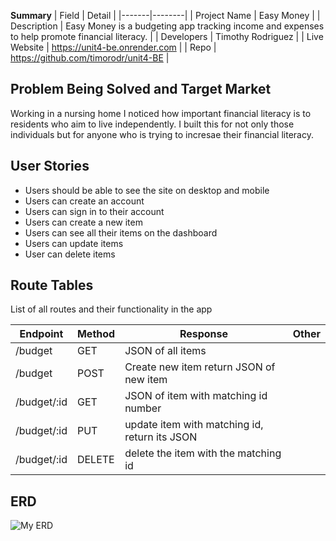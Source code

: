 **Summary**
| Field | Detail |
|-------|--------|
| Project Name | Easy Money |
| Description | Easy Money is a budgeting app tracking income and expenses to help promote financial literacy. |
| Developers | Timothy Rodriguez |
| Live Website | https://unit4-be.onrender.com |
| Repo | https://github.com/timorodr/unit4-BE |

## Problem Being Solved and Target Market

Working in a nursing home I noticed how important financial literacy is to residents who aim to live independently. I built this for not only those individuals but for anyone who is trying to incresae their financial literacy.

## User Stories


- Users should be able to see the site on desktop and mobile
- Users can create an account
- Users can sign in to their account
- Users can create a new item
- Users can see all their items on the dashboard
- Users can update items
- User can delete items

## Route Tables

List of all routes and their functionality in the app

| Endpoint | Method | Response | Other |
| -------- | ------ | -------- | ----- |
| /budget | GET | JSON of all items | |
| /budget | POST | Create new item return JSON of new item | |
| /budget/:id | GET | JSON of item with matching id number | |
| /budget/:id | PUT | update item with matching id, return its JSON |  |
| /budget/:id | DELETE | delete the item with the matching id | |

## ERD
![My ERD](https://i.imgur.com/SbfizW6.png)
